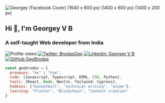 ![Georgey (Facebook Cover) (1640 x 600 px) (1400 x 600 px) (1400 x 200 px)](https://user-images.githubusercontent.com/68821192/141717163-658c1637-804d-4935-9c89-097303c6eae6.gif)

<h2>Hi 👋, I'm Georgey V B</h2>
<h3>A self-taught Web developer from India</h3>

![Profile views](https://gpvc.arturio.dev/geobrodas)
[![Twitter: BrodasGeo](https://img.shields.io/twitter/follow/BrodasGeo?style=social)](https://twitter.com/BrodasGeo)
[![Linkedin: Georgey V B](https://img.shields.io/badge/-georgeyvb-blue?style=flat-square&logo=Linkedin&logoColor=white&link=https://www.linkedin.com/in/georgeyvb/)](https://www.linkedin.com/in/georgeyvb/)
[![GitHub GeoBrodas](https://img.shields.io/github/followers/geobrodas?label=follow&style=social)](https://github.com/GeoBrodas)

```javascript
const geobrodas = {
  pronouns: "he" | "him",
  code: [Javascript, Typescript, HTML, CSS, Python],
  tools: [React, Node, NextJs, Tailwind, Cypress],
  hobbies: ["basketball", "technical writing", "anime"],
  learning: "Flutter", "Blockchain", "Content creation"
}
```
